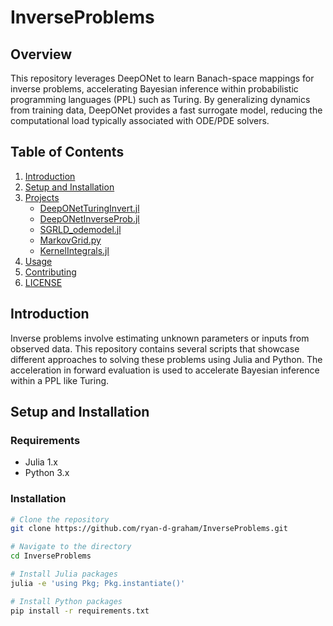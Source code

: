 # InverseProblems

## Overview
This repository leverages DeepONet to learn Banach-space mappings for inverse problems, accelerating Bayesian inference within probabilistic programming languages (PPL) such as Turing. By generalizing dynamics from training data, DeepONet provides a fast surrogate model, reducing the computational load typically associated with ODE/PDE solvers.

## Table of Contents
1. [Introduction](#introduction)
2. [Setup and Installation](#setup-and-installation)
3. [Projects](#projects)
   - [DeepONetTuringInvert.jl](#deeponetturinginvertjl)
   - [DeepONetInverseProb.jl](#deeponetinverseprobjl)
   - [SGRLD_odemodel.jl](#sgrld_odemodeljl)
   - [MarkovGrid.py](#markovgridpy)
   - [KernelIntegrals.jl](#kernelintegralsjl)
4. [Usage](#usage)
5. [Contributing](#contributing)
6. [LICENSE](#license)

## Introduction
Inverse problems involve estimating unknown parameters or inputs from observed data. This repository contains several scripts that showcase different approaches to solving these problems using Julia and Python. The acceleration in forward evaluation is used to accelerate Bayesian inference within a PPL like Turing.

## Setup and Installation

### Requirements
- Julia 1.x
- Python 3.x

### Installation
```sh
# Clone the repository
git clone https://github.com/ryan-d-graham/InverseProblems.git

# Navigate to the directory
cd InverseProblems

# Install Julia packages
julia -e 'using Pkg; Pkg.instantiate()'

# Install Python packages
pip install -r requirements.txt
